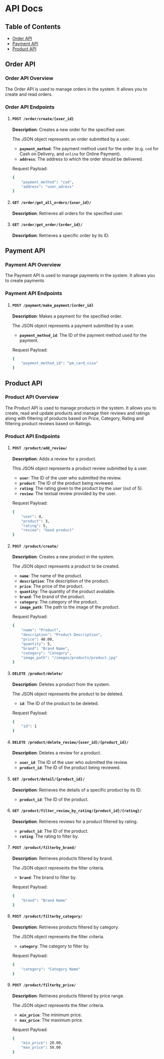 # API Docs

## Table of Contents
- [Order API](#order-api)
- [Payment API](#payment-api)
- [Product API](#product-api)


## Order API
### Order API Overview
The Order API is used to manage orders in the system. It allows you to create and read orders.

### Order API Endpoints
1. #### `POST /order/create/{user_id}`
    **Description**: Creates a new order for the specified user.

    The JSON object represents an order submitted by a user.
    - **`payment_method`**: The payment method used for the order (e.g. `cod` for Cash on Delivery, and `online` for Online Payment).
    - **`address`**: The address to which the order should be delivered.

    Request Payload:
    ```sh
    {
        "payment_method": "cod",
        "address": "user_adress"
    }
    ```

2. #### `GET /order/get_all_orders/{user_id}/`
    **Description**: Retrieves all orders for the specified user.

3. #### `GET /order/get_order/{order_id}/`
    **Description**: Retrieves a specific order by its ID.

## Payment API
### Payment API Overview
The Payment API is used to manage payments in the system. It allows you to create payments

### Payment API Endpoints
1. #### `POST /payment/make_payment/{order_id}`
    **Description**: Makes a payment for the specified order.

    The JSON object represents a payment submitted by a user.
    - **`payment_method_id`**: The ID of the payment method used for the payment.

    Request Payload:
    ```sh
    {
        "payment_method_id": "pm_card_visa"
    }
    ```

## Product API
### Product API Overview
The Product API is used to manage products in the system. It allows you to create, read and update products and manage their reviews and ratings along with filtering of products based on Price, Category, Rating and filtering product reviews based on Ratings.

### Product API Endpoints
1. #### `POST /product/add_review/`
    **Description**: Adds a review for a product.

    This JSON object represents a product review submitted by a user.
    - **`user`**: The ID of the user who submitted the review.
    - **`product`**: The ID of the product being reviewed.
    - **`rating`**: The rating given to the product by the user (out of 5).
    - **`review`**: The textual review provided by the user.

    Request Payload:
    ```sh
    {
        "user": 4,
        "product": 3,
        "rating": 5,
        "review": "Good product"
    }
    ```

2. #### `POST /product/create/`
    **Description**: Creates a new product in the system.

    The JSON object represents a product to be created.
    - **`name`**: The name of the product.
    - **`description`**: The description of the product.
    - **`price`**: The price of the product.
    - **`quantity`**: The quantity of the product available.
    - **`brand`**: The brand of the product.
    - **`category`**: The category of the product.
    - **`image_path`**: The path to the image of the product.

    Request Payload:
    ```sh
    {
        "name": "Product",
        "description": "Product Description",
        "price": 40.00,
        "quantity": 5,
        "brand": "Brand Name",
        "category": "Category",
        "image_path": "/images/products/product.jpg"
    }
    ```

3. #### `DELETE /product/delete/`
    **Description**: Deletes a product from the system.

    The JSON object represents the product to be deleted.
    - **`id`**: The ID of the product to be deleted.

    Request Payload:
    ```sh
    {
        "id": 1
    }
    ```

4. #### `DELETE /product/delete_review/{user_id}/{product_id}/`
    **Description**: Deletes a review for a product.
    - **`user_id`**: The ID of the user who submitted the review.
    - **`product_id`**: The ID of the product being reviewed.

5. #### `GET /product/detail/{product_id}/`
    **Description**: Retrieves the details of a specific product by its ID.
    - **`product_id`**: The ID of the product.

6. #### `GET /product/filter_review_by_rating/{product_id}/{rating}/`
    **Description**: Retrieves reviews for a product filtered by rating.
    - **`product_id`**: The ID of the product.
    - **`rating`**: The rating to filter by.

7. #### `POST /product/filterby_brand/`
    **Description**: Retrieves products filtered by brand.

    The JSON object represents the filter criteria.
    - **`brand`**: The brand to filter by.

    Request Payload:
    ```sh
    {
        "brand": "Brand Name"
    }
    ```

8. #### `POST /product/filterby_category/`
    **Description**: Retrieves products filtered by category.

    The JSON object represents the filter criteria.
    - **`category`**: The category to filter by.

    Request Payload:
    ```sh
    {
        "category": "Category Name"
    }
    ```

9. #### `POST /product/filterby_price/`
    **Description**: Retrieves products filtered by price range.

    The JSON object represents the filter criteria.
    - **`min_price`**: The minimum price.
    - **`max_price`**: The maximum price.

    Request Payload:
    ```sh
    {
        "min_price": 20.00,
        "max_price": 50.00
    }
    ```
